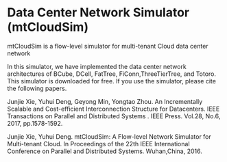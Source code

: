 # Data Center Network Simulator (mtCloudSim)
mtCloudSim is a flow-level simulator for multi-tenant Cloud data center network

In this simulator, we have implemented the data center network architectures  of BCube, DCell, FatTree, FiConn,ThreeTierTree, and Totoro. This simulator is downloaded for free. If you use the simulator, please cite the following papers.

Junjie Xie, Yuhui Deng, Geyong Min, Yongtao Zhou. An Incrementally Scalable and Cost-efficient Interconnection Structure for Datacenters. IEEE Transactions on Parallel and Distributed Systems . IEEE Press. Vol.28, No.6, 2017, pp.1578-1592. 

Junjie Xie, Yuhui Deng. mtCloudSim: A Flow-level Network Simulator for Multi-tenant Cloud. In Proceedings of the 22th IEEE International Conference on Parallel and Distributed Systems. Wuhan,China, 2016.
